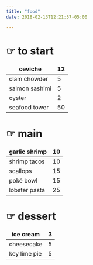 ```yaml
---
title: "food"
date: 2018-02-13T12:21:57-05:00

---
```


<style>
td, th {
   border: none!important;
}
</style>

# ☞ to start 

| ceviche  |  12 |
|---|---|
| clam chowder  |  5 |
| salmon sashimi  |  5 |
| oyster  |  2 |
| seafood tower  |  50 |

# ☞ main   

| garlic shrimp  |  10 |
|---|---|
| shrimp tacos  |  10 |
| scallops  |  15 |
| poké bowl  | 15  |
| lobster pasta | 25 |


# ☞ dessert

| ice cream  | 3 |
|---|---|
| cheesecake  |  5 |
| key lime pie  |  5 |








